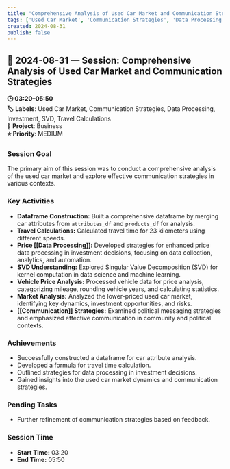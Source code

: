 ```yaml
---
title: "Comprehensive Analysis of Used Car Market and Communication Strategies"
tags: ['Used Car Market', 'Communication Strategies', 'Data Processing', 'Investment', 'SVD', 'Travel Calculations']
created: 2024-08-31
publish: false
---
```


## 📅 2024-08-31 — Session: Comprehensive Analysis of Used Car Market and Communication Strategies

**🕒 03:20–05:50**  
**🏷️ Labels**: Used Car Market, Communication Strategies, Data Processing, Investment, SVD, Travel Calculations  
**📂 Project**: Business  
**⭐ Priority**: MEDIUM  


### Session Goal
The primary aim of this session was to conduct a comprehensive analysis of the used car market and explore effective communication strategies in various contexts.

### Key Activities
- **Dataframe Construction:** Built a comprehensive dataframe by merging car attributes from `attributes_df` and `products_df` for analysis.
- **Travel Calculations:** Calculated travel time for 23 kilometers using different speeds.
- **Price [[Data Processing]]:** Developed strategies for enhanced price data processing in investment decisions, focusing on data collection, analytics, and automation.
- **SVD Understanding:** Explored Singular Value Decomposition (SVD) for kernel computation in data science and machine learning.
- **Vehicle Price Analysis:** Processed vehicle data for price analysis, categorizing mileage, rounding vehicle years, and calculating statistics.
- **Market Analysis:** Analyzed the lower-priced used car market, identifying key dynamics, investment opportunities, and risks.
- **[[Communication]] Strategies:** Examined political messaging strategies and emphasized effective communication in community and political contexts.

### Achievements
- Successfully constructed a dataframe for car attribute analysis.
- Developed a formula for travel time calculation.
- Outlined strategies for data processing in investment decisions.
- Gained insights into the used car market dynamics and communication strategies.

### Pending Tasks
- Further refinement of communication strategies based on feedback.

### Session Time
- **Start Time:** 03:20
- **End Time:** 05:50
